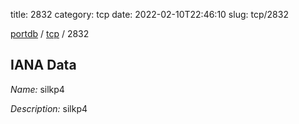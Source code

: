 title: 2832
category: tcp
date: 2022-02-10T22:46:10
slug: tcp/2832

[portdb](/) / [tcp](/category/tcp.html) / 2832


## IANA Data

_Name:_ silkp4

_Description:_ silkp4

